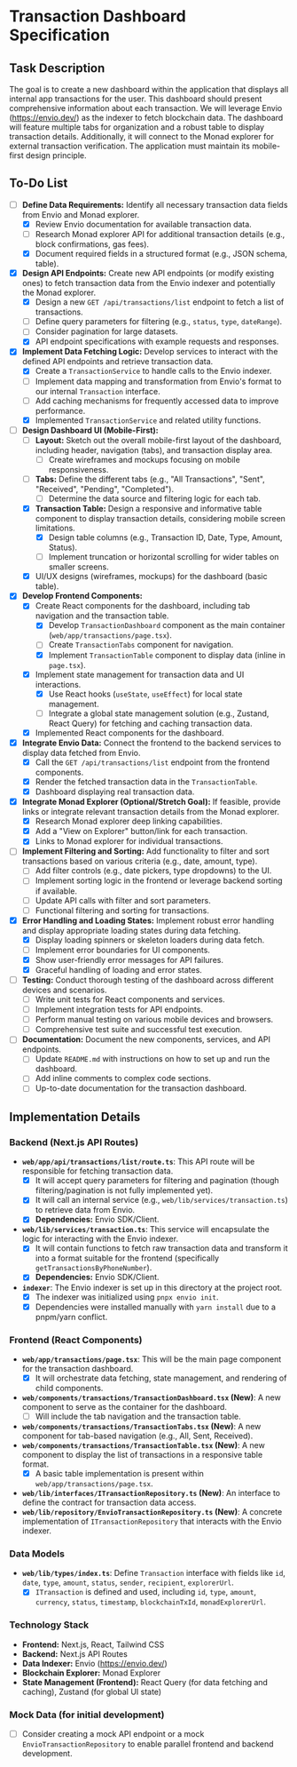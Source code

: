 # Transaction Dashboard Specification

## Task Description

The goal is to create a new dashboard within the application that displays all internal app transactions for the user. This dashboard should present comprehensive information about each transaction. We will leverage Envio (https://envio.dev/) as the indexer to fetch blockchain data. The dashboard will feature multiple tabs for organization and a robust table to display transaction details. Additionally, it will connect to the Monad explorer for external transaction verification. The application must maintain its mobile-first design principle.

## To-Do List

- [ ] **Define Data Requirements:** Identify all necessary transaction data fields from Envio and Monad explorer.
  - [x] Review Envio documentation for available transaction data.
  - [ ] Research Monad explorer API for additional transaction details (e.g., block confirmations, gas fees).
  - [x] Document required fields in a structured format (e.g., JSON schema, table).
- [x] **Design API Endpoints:** Create new API endpoints (or modify existing ones) to fetch transaction data from the Envio indexer and potentially the Monad explorer.
  - [x] Design a new `GET /api/transactions/list` endpoint to fetch a list of transactions.
  - [ ] Define query parameters for filtering (e.g., `status`, `type`, `dateRange`).
  - [ ] Consider pagination for large datasets.
  - [x] API endpoint specifications with example requests and responses.
- [x] **Implement Data Fetching Logic:** Develop services to interact with the defined API endpoints and retrieve transaction data.
  - [x] Create a `TransactionService` to handle calls to the Envio indexer.
  - [ ] Implement data mapping and transformation from Envio's format to our internal `Transaction` interface.
  - [ ] Add caching mechanisms for frequently accessed data to improve performance.
  - [x] Implemented `TransactionService` and related utility functions.
- [ ] **Design Dashboard UI (Mobile-First):**
  - [ ] **Layout:** Sketch out the overall mobile-first layout of the dashboard, including header, navigation (tabs), and transaction display area.
    - [ ] Create wireframes and mockups focusing on mobile responsiveness.
  - [ ] **Tabs:** Define the different tabs (e.g., "All Transactions", "Sent", "Received", "Pending", "Completed").
    - [ ] Determine the data source and filtering logic for each tab.
  - [x] **Transaction Table:** Design a responsive and informative table component to display transaction details, considering mobile screen limitations.
    - [x] Design table columns (e.g., Transaction ID, Date, Type, Amount, Status).
    - [ ] Implement truncation or horizontal scrolling for wider tables on smaller screens.
  - [x] UI/UX designs (wireframes, mockups) for the dashboard (basic table).
- [x] **Develop Frontend Components:**
  - [x] Create React components for the dashboard, including tab navigation and the transaction table.
    - [x] Develop `TransactionDashboard` component as the main container (`web/app/transactions/page.tsx`).
    - [ ] Create `TransactionTabs` component for navigation.
    - [x] Implement `TransactionTable` component to display data (inline in `page.tsx`).
  - [x] Implement state management for transaction data and UI interactions.
    - [x] Use React hooks (`useState`, `useEffect`) for local state management.
    - [ ] Integrate a global state management solution (e.g., Zustand, React Query) for fetching and caching transaction data.
  - [x] Implemented React components for the dashboard.
- [x] **Integrate Envio Data:** Connect the frontend to the backend services to display data fetched from Envio.
  - [x] Call the `GET /api/transactions/list` endpoint from the frontend components.
  - [x] Render the fetched transaction data in the `TransactionTable`.
  - [x] Dashboard displaying real transaction data.
- [x] **Integrate Monad Explorer (Optional/Stretch Goal):** If feasible, provide links or integrate relevant transaction details from the Monad explorer.
  - [x] Research Monad explorer deep linking capabilities.
  - [x] Add a "View on Explorer" button/link for each transaction.
  - [x] Links to Monad explorer for individual transactions.
- [ ] **Implement Filtering and Sorting:** Add functionality to filter and sort transactions based on various criteria (e.g., date, amount, type).
  - [ ] Add filter controls (e.g., date pickers, type dropdowns) to the UI.
  - [ ] Implement sorting logic in the frontend or leverage backend sorting if available.
  - [ ] Update API calls with filter and sort parameters.
  - [ ] Functional filtering and sorting for transactions.
- [x] **Error Handling and Loading States:** Implement robust error handling and display appropriate loading states during data fetching.
  - [x] Display loading spinners or skeleton loaders during data fetch.
  - [ ] Implement error boundaries for UI components.
  - [x] Show user-friendly error messages for API failures.
  - [x] Graceful handling of loading and error states.
- [ ] **Testing:** Conduct thorough testing of the dashboard across different devices and scenarios.
  - [ ] Write unit tests for React components and services.
  - [ ] Implement integration tests for API endpoints.
  - [ ] Perform manual testing on various mobile devices and browsers.
  - [ ] Comprehensive test suite and successful test execution.
- [ ] **Documentation:** Document the new components, services, and API endpoints.
  - [ ] Update `README.md` with instructions on how to set up and run the dashboard.
  - [ ] Add inline comments to complex code sections.
  - [ ] Up-to-date documentation for the transaction dashboard.

## Implementation Details

### Backend (Next.js API Routes)

*   **`web/app/api/transactions/list/route.ts`**: This API route will be responsible for fetching transaction data.
    *   [x] It will accept query parameters for filtering and pagination (though filtering/pagination is not fully implemented yet).
    *   [x] It will call an internal service (e.g., `web/lib/services/transaction.ts`) to retrieve data from Envio.
    *   [x] **Dependencies:** Envio SDK/Client.
*   **`web/lib/services/transaction.ts`**: This service will encapsulate the logic for interacting with the Envio indexer.
    *   [x] It will contain functions to fetch raw transaction data and transform it into a format suitable for the frontend (specifically `getTransactionsByPhoneNumber`).
    *   [x] **Dependencies:** Envio SDK/Client.
*   **`indexer`**: The Envio indexer is set up in this directory at the project root.
    *   [x] The indexer was initialized using `pnpx envio init`.
    *   [x] Dependencies were installed manually with `yarn install` due to a pnpm/yarn conflict.

### Frontend (React Components)

*   **`web/app/transactions/page.tsx`**: This will be the main page component for the transaction dashboard.
    *   [x] It will orchestrate data fetching, state management, and rendering of child components.
*   **`web/components/transactions/TransactionDashboard.tsx` (New)**: A new component to serve as the container for the dashboard.
    *   [ ] Will include the tab navigation and the transaction table.
*   **`web/components/transactions/TransactionTabs.tsx` (New)**: A new component for tab-based navigation (e.g., All, Sent, Received).
*   **`web/components/transactions/TransactionTable.tsx` (New)**: A new component to display the list of transactions in a responsive table format.
    *   [x] A basic table implementation is present within `web/app/transactions/page.tsx`.
*   **`web/lib/interfaces/ITransactionRepository.ts` (New)**: An interface to define the contract for transaction data access.
*   **`web/lib/repository/EnvioTransactionRepository.ts` (New)**: A concrete implementation of `ITransactionRepository` that interacts with the Envio indexer.

### Data Models

*   **`web/lib/types/index.ts`**: Define `Transaction` interface with fields like `id`, `date`, `type`, `amount`, `status`, `sender`, `recipient`, `explorerUrl`.
    *   [x] `ITransaction` is defined and used, including `id`, `type`, `amount`, `currency`, `status`, `timestamp`, `blockchainTxId`, `monadExplorerUrl`.

### Technology Stack

*   **Frontend:** Next.js, React, Tailwind CSS
*   **Backend:** Next.js API Routes
*   **Data Indexer:** Envio (https://envio.dev/)
*   **Blockchain Explorer:** Monad Explorer
*   **State Management (Frontend):** React Query (for data fetching and caching), Zustand (for global UI state)

### Mock Data (for initial development)

*   [ ] Consider creating a mock API endpoint or a mock `EnvioTransactionRepository` to enable parallel frontend and backend development.